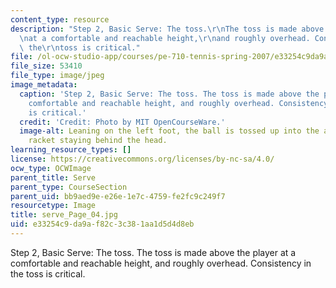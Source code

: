 ```yaml
---
content_type: resource
description: "Step 2, Basic Serve: The toss.\r\nThe toss is made above the player\r\
  \nat a comfortable and reachable height,\r\nand roughly overhead. Consistency in\
  \ the\r\ntoss is critical."
file: /ol-ocw-studio-app/courses/pe-710-tennis-spring-2007/e33254c9da9af82c3c381aa1d5d4d8eb_serve_Page_04.jpg
file_size: 53410
file_type: image/jpeg
image_metadata:
  caption: 'Step 2, Basic Serve: The toss. The toss is made above the player at a
    comfortable and reachable height, and roughly overhead. Consistency in the toss
    is critical.'
  credit: 'Credit: Photo by MIT OpenCourseWare.'
  image-alt: Leaning on the left foot, the ball is tossed up into the air, with the
    racket staying behind the head.
learning_resource_types: []
license: https://creativecommons.org/licenses/by-nc-sa/4.0/
ocw_type: OCWImage
parent_title: Serve
parent_type: CourseSection
parent_uid: bb9aed9e-e26e-1e7c-4759-fe2fc9c249f7
resourcetype: Image
title: serve_Page_04.jpg
uid: e33254c9-da9a-f82c-3c38-1aa1d5d4d8eb
---
```

Step 2, Basic Serve: The toss.
The toss is made above the player
at a comfortable and reachable height,
and roughly overhead. Consistency in the
toss is critical.